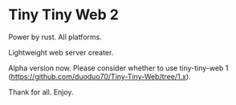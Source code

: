 # Tiny Tiny Web 2
Power by rust.
All platforms.

Lightweight web server creater.

Alpha version now. Please consider whether to use tiny-tiny-web 1 (https://github.com/duoduo70/Tiny-Tiny-Web/tree/1.x).

Thank for all.
Enjoy.